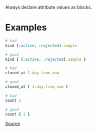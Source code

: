 
Always declare attribute values as blocks.

# Examples

```ruby
# bad
kind [:active, :rejected].sample

# good
kind { [:active, :rejected].sample }

# bad
closed_at 1.day.from_now

# good
closed_at { 1.day.from_now }

# bad
count 1

# good
count { 1 }
```

[Source](http://www.rubydoc.info/gems/rubocop/RuboCop/Cop/RSpec/FactoryBot/AttributeDefinedStatically)